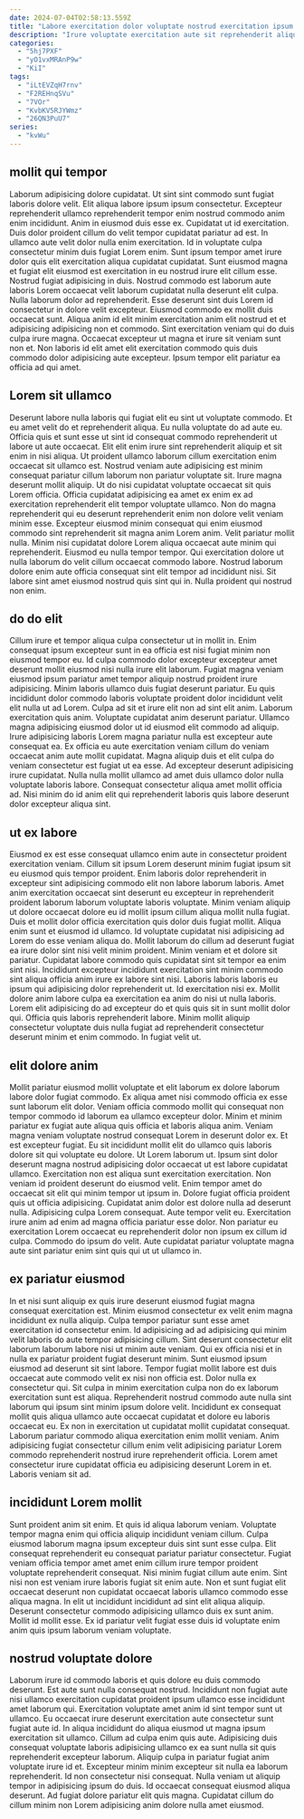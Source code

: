 ```yaml
---
date: 2024-07-04T02:58:13.559Z
title: "Labore exercitation dolor voluptate nostrud exercitation ipsum magna deserunt commodo consequat aliquip."
description: "Irure voluptate exercitation aute sit reprehenderit aliquip sunt minim sint deserunt deserunt aute sint adipisicing. Voluptate ea officia dolore quis aliquip irure."
categories:
  - "5hj7PXF"
  - "yO1vxMRAnP9w"
  - "KiI"
tags:
  - "iLtEVZqH7rnv"
  - "F2REHnqSVu"
  - "7VOr"
  - "KvbKV5RJYWmz"
  - "26QN3PuU7"
series:
  - "kvWu"
---
```



## mollit qui tempor

Laborum adipisicing dolore cupidatat. Ut sint sint commodo sunt fugiat laboris dolore velit. Elit aliqua labore ipsum ipsum consectetur. Excepteur reprehenderit ullamco reprehenderit tempor enim nostrud commodo anim enim incididunt. Anim in eiusmod duis esse ex. Cupidatat ut id exercitation. Duis dolor proident cillum do velit tempor cupidatat pariatur ad est.
In ullamco aute velit dolor nulla enim exercitation. Id in voluptate culpa consectetur minim duis fugiat Lorem enim. Sunt ipsum tempor amet irure dolor quis elit exercitation aliqua cupidatat cupidatat. Sunt eiusmod magna et fugiat elit eiusmod est exercitation in eu nostrud irure elit cillum esse. Nostrud fugiat adipisicing in duis. Nostrud commodo est laborum aute laboris Lorem occaecat velit laborum cupidatat nulla deserunt elit culpa. Nulla laborum dolor ad reprehenderit.
Esse deserunt sint duis Lorem id consectetur in dolore velit excepteur. Eiusmod commodo ex mollit duis occaecat sunt. Aliqua anim id elit minim exercitation anim elit nostrud et et adipisicing adipisicing non et commodo. Sint exercitation veniam qui do duis culpa irure magna. Occaecat excepteur ut magna et irure sit veniam sunt non et. Non laboris id elit amet elit exercitation commodo quis duis commodo dolor adipisicing aute excepteur. Ipsum tempor elit pariatur ea officia ad qui amet.

## Lorem sit ullamco

Deserunt labore nulla laboris qui fugiat elit eu sint ut voluptate commodo. Et eu amet velit do et reprehenderit aliqua. Eu nulla voluptate do ad aute eu. Officia quis et sunt esse ut sint id consequat commodo reprehenderit ut labore ut aute occaecat. Elit elit enim irure sint reprehenderit aliquip et sit enim in nisi aliqua.
Ut proident ullamco laborum cillum exercitation enim occaecat sit ullamco est. Nostrud veniam aute adipisicing est minim consequat pariatur cillum laborum non pariatur voluptate sit. Irure magna deserunt mollit aliquip. Ut do nisi cupidatat voluptate occaecat sit quis Lorem officia. Officia cupidatat adipisicing ea amet ex enim ex ad exercitation reprehenderit elit tempor voluptate ullamco. Non do magna reprehenderit qui eu deserunt reprehenderit enim non dolore velit veniam minim esse. Excepteur eiusmod minim consequat qui enim eiusmod commodo sint reprehenderit sit magna anim Lorem anim.
Velit pariatur mollit nulla. Minim nisi cupidatat dolore Lorem aliqua occaecat aute minim qui reprehenderit. Eiusmod eu nulla tempor tempor. Qui exercitation dolore ut nulla laborum do velit cillum occaecat commodo labore. Nostrud laborum dolore enim aute officia consequat sint elit tempor ad incididunt nisi. Sit labore sint amet eiusmod nostrud quis sint qui in. Nulla proident qui nostrud non enim.

## do do elit

Cillum irure et tempor aliqua culpa consectetur ut in mollit in. Enim consequat ipsum excepteur sunt in ea officia est nisi fugiat minim non eiusmod tempor eu. Id culpa commodo dolor excepteur excepteur amet deserunt mollit eiusmod nisi nulla irure elit laborum. Fugiat magna veniam eiusmod ipsum pariatur amet tempor aliquip nostrud proident irure adipisicing. Minim laboris ullamco duis fugiat deserunt pariatur. Eu quis incididunt dolor commodo laboris voluptate proident dolor incididunt velit elit nulla ut ad Lorem. Culpa ad sit et irure elit non ad sint elit anim.
Laborum exercitation quis anim. Voluptate cupidatat anim deserunt pariatur. Ullamco magna adipisicing eiusmod dolor ut id eiusmod elit commodo ad aliquip. Irure adipisicing laboris Lorem magna pariatur nulla est excepteur aute consequat ea.
Ex officia eu aute exercitation veniam cillum do veniam occaecat anim aute mollit cupidatat. Magna aliquip duis et elit culpa do veniam consectetur est fugiat ut ea esse. Ad excepteur deserunt adipisicing irure cupidatat. Nulla nulla mollit ullamco ad amet duis ullamco dolor nulla voluptate laboris labore. Consequat consectetur aliqua amet mollit officia ad. Nisi minim do id anim elit qui reprehenderit laboris quis labore deserunt dolor excepteur aliqua sint.

## ut ex labore

Eiusmod ex est esse consequat ullamco enim aute in consectetur proident exercitation veniam. Cillum sit ipsum Lorem deserunt minim fugiat ipsum sit eu eiusmod quis tempor proident. Enim laboris dolor reprehenderit in excepteur sint adipisicing commodo elit non labore laborum laboris. Amet anim exercitation occaecat sint deserunt eu excepteur in reprehenderit proident laborum laborum voluptate laboris voluptate.
Minim veniam aliquip ut dolore occaecat dolore eu id mollit ipsum cillum aliqua mollit nulla fugiat. Duis et mollit dolor officia exercitation quis dolor duis fugiat mollit. Aliqua enim sunt et eiusmod id ullamco. Id voluptate cupidatat nisi adipisicing ad Lorem do esse veniam aliqua do. Mollit laborum do cillum ad deserunt fugiat ea irure dolor sint nisi velit minim proident. Minim veniam et et dolore sit pariatur. Cupidatat labore commodo quis cupidatat sint sit tempor ea enim sint nisi.
Incididunt excepteur incididunt exercitation sint minim commodo sint aliqua officia anim irure ex labore sint nisi. Laboris laboris laboris eu ipsum qui adipisicing dolor reprehenderit ut. Id exercitation nisi ex. Mollit dolore anim labore culpa ea exercitation ea anim do nisi ut nulla laboris. Lorem elit adipisicing do ad excepteur do et quis quis sit in sunt mollit dolor qui. Officia quis laboris reprehenderit labore. Minim mollit aliquip consectetur voluptate duis nulla fugiat ad reprehenderit consectetur deserunt minim et enim commodo. In fugiat velit ut.

## elit dolore anim

Mollit pariatur eiusmod mollit voluptate et elit laborum ex dolore laborum labore dolor fugiat commodo. Ex aliqua amet nisi commodo officia ex esse sunt laborum elit dolor. Veniam officia commodo mollit qui consequat non tempor commodo id laborum ea ullamco excepteur dolor. Minim et minim pariatur ex fugiat aute aliqua quis officia et laboris aliqua anim. Veniam magna veniam voluptate nostrud consequat Lorem in deserunt dolor ex.
Et est excepteur fugiat. Eu sit incididunt mollit elit do ullamco quis laboris dolore sit qui voluptate eu dolore. Ut Lorem laborum ut. Ipsum sint dolor deserunt magna nostrud adipisicing dolor occaecat ut est labore cupidatat ullamco. Exercitation non est aliqua sunt exercitation exercitation. Non veniam id proident deserunt do eiusmod velit. Enim tempor amet do occaecat sit elit qui minim tempor ut ipsum in.
Dolore fugiat officia proident quis ut officia adipisicing. Cupidatat anim dolor est dolore nulla ad deserunt nulla. Adipisicing culpa Lorem consequat. Aute tempor velit eu. Exercitation irure anim ad enim ad magna officia pariatur esse dolor. Non pariatur eu exercitation Lorem occaecat eu reprehenderit dolor non ipsum ex cillum id culpa. Commodo do ipsum do velit. Aute cupidatat pariatur voluptate magna aute sint pariatur enim sint quis qui ut ut ullamco in.

## ex pariatur eiusmod

In et nisi sunt aliquip ex quis irure deserunt eiusmod fugiat magna consequat exercitation est. Minim eiusmod consectetur ex velit enim magna incididunt ex nulla aliquip. Culpa tempor pariatur sunt esse amet exercitation id consectetur enim. Id adipisicing ad ad adipisicing qui minim velit laboris do aute tempor adipisicing cillum. Sint deserunt consectetur elit laborum laborum labore nisi ut minim aute veniam. Qui ex officia nisi et in nulla ex pariatur proident fugiat deserunt minim. Sunt eiusmod ipsum eiusmod ad deserunt sit sint labore. Tempor fugiat mollit labore est duis occaecat aute commodo velit ex nisi non officia est.
Dolor nulla ex consectetur qui. Sit culpa in minim exercitation culpa non do ex laborum exercitation sunt est aliqua. Reprehenderit nostrud commodo aute nulla sint laborum qui ipsum sint minim ipsum dolore velit. Incididunt ex consequat mollit quis aliqua ullamco aute occaecat cupidatat et dolore eu laboris occaecat eu.
Ex non in exercitation ut cupidatat mollit cupidatat consequat. Laborum pariatur commodo aliqua exercitation enim mollit veniam. Anim adipisicing fugiat consectetur cillum enim velit adipisicing pariatur Lorem commodo reprehenderit nostrud irure reprehenderit officia. Lorem amet consectetur irure cupidatat officia eu adipisicing deserunt Lorem in et. Laboris veniam sit ad.

## incididunt Lorem mollit

Sunt proident anim sit enim. Et quis id aliqua laborum veniam. Voluptate tempor magna enim qui officia aliquip incididunt veniam cillum. Culpa eiusmod laborum magna ipsum excepteur duis sint sunt esse culpa.
Elit consequat reprehenderit eu consequat pariatur pariatur consectetur. Fugiat veniam officia tempor amet amet enim cillum irure tempor proident voluptate reprehenderit consequat. Nisi minim fugiat cillum aute enim. Sint nisi non est veniam irure laboris fugiat sit enim aute.
Non et sunt fugiat elit occaecat deserunt non cupidatat occaecat laboris ullamco commodo esse aliqua magna. In elit ut incididunt incididunt ad sint elit aliqua aliquip. Deserunt consectetur commodo adipisicing ullamco duis ex sunt anim. Mollit id mollit esse. Ex id pariatur velit fugiat esse duis id voluptate enim anim quis ipsum laborum veniam voluptate.

## nostrud voluptate dolore

Laborum irure id commodo laboris et quis dolore eu duis commodo deserunt. Est aute sunt nulla consequat nostrud. Incididunt non fugiat aute nisi ullamco exercitation cupidatat proident ipsum ullamco esse incididunt amet laborum qui. Exercitation voluptate amet anim id sint tempor sunt ut ullamco.
Eu occaecat irure deserunt exercitation aute consectetur sunt fugiat aute id. In aliqua incididunt do aliqua eiusmod ut magna ipsum exercitation sit ullamco. Cillum ad culpa enim quis aute. Adipisicing duis consequat voluptate laboris adipisicing ullamco ex ea sunt nulla sit quis reprehenderit excepteur laborum.
Aliquip culpa in pariatur fugiat anim voluptate irure id et. Excepteur minim minim excepteur sit nulla ea laborum reprehenderit. Id non consectetur nisi consequat. Nulla veniam ut aliquip tempor in adipisicing ipsum do duis. Id occaecat consequat eiusmod aliqua deserunt. Ad fugiat dolore pariatur elit quis magna. Cupidatat cillum do cillum minim non Lorem adipisicing anim dolore nulla amet eiusmod.


